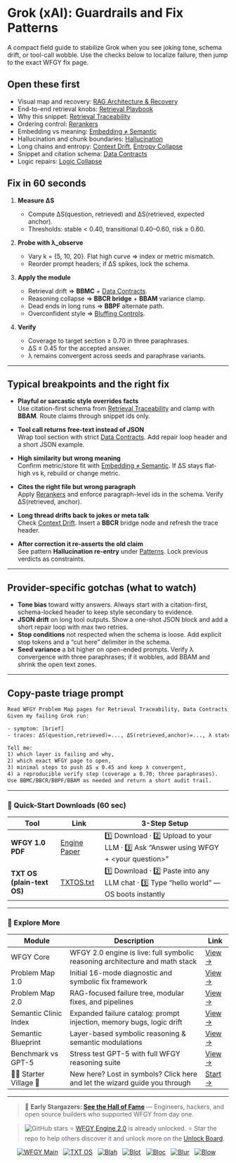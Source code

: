 # Grok (xAI): Guardrails and Fix Patterns

A compact field guide to stabilize Grok when you see joking tone, schema drift, or tool-call wobble. Use the checks below to localize failure, then jump to the exact WFGY fix page.

## Open these first
- Visual map and recovery: [RAG Architecture & Recovery](https://github.com/onestardao/WFGY/blob/main/ProblemMap/rag-architecture-and-recovery.md)
- End-to-end retrieval knobs: [Retrieval Playbook](https://github.com/onestardao/WFGY/blob/main/ProblemMap/retrieval-playbook.md)
- Why this snippet: [Retrieval Traceability](https://github.com/onestardao/WFGY/blob/main/ProblemMap/retrieval-traceability.md)
- Ordering control: [Rerankers](https://github.com/onestardao/WFGY/blob/main/ProblemMap/rerankers.md)
- Embedding vs meaning: [Embedding ≠ Semantic](https://github.com/onestardao/WFGY/blob/main/ProblemMap/embedding-vs-semantic.md)
- Hallucination and chunk boundaries: [Hallucination](https://github.com/onestardao/WFGY/blob/main/ProblemMap/hallucination.md)
- Long chains and entropy: [Context Drift](https://github.com/onestardao/WFGY/blob/main/ProblemMap/context-drift.md), [Entropy Collapse](https://github.com/onestardao/WFGY/blob/main/ProblemMap/entropy-collapse.md)
- Snippet and citation schema: [Data Contracts](https://github.com/onestardao/WFGY/blob/main/ProblemMap/data-contracts.md)
- Logic repairs: [Logic Collapse](https://github.com/onestardao/WFGY/blob/main/ProblemMap/logic-collapse.md)

## Fix in 60 seconds
1) **Measure ΔS**  
   - Compute ΔS(question, retrieved) and ΔS(retrieved, expected anchor).  
   - Thresholds: stable < 0.40, transitional 0.40–0.60, risk ≥ 0.60.

2) **Probe with λ_observe**  
   - Vary k = {5, 10, 20}. Flat high curve ⇒ index or metric mismatch.  
   - Reorder prompt headers; if ΔS spikes, lock the schema.

3) **Apply the module**  
   - Retrieval drift ⇒ **BBMC** + [Data Contracts](https://github.com/onestardao/WFGY/blob/main/ProblemMap/data-contracts.md).  
   - Reasoning collapse ⇒ **BBCR bridge** + **BBAM** variance clamp.  
   - Dead ends in long runs ⇒ **BBPF** alternate path.  
   - Overconfident style ⇒ [Bluffing Controls](https://github.com/onestardao/WFGY/blob/main/ProblemMap/bluffing.md).

4) **Verify**  
   - Coverage to target section ≥ 0.70 in three paraphrases.  
   - ΔS ≤ 0.45 for the accepted answer.  
   - λ remains convergent across seeds and paraphrase variants.

---

## Typical breakpoints and the right fix

- **Playful or sarcastic style overrides facts**  
  Use citation-first schema from [Retrieval Traceability](https://github.com/onestardao/WFGY/blob/main/ProblemMap/retrieval-traceability.md) and clamp with **BBAM**. Route claims through snippet ids only.

- **Tool call returns free-text instead of JSON**  
  Wrap tool section with strict [Data Contracts](https://github.com/onestardao/WFGY/blob/main/ProblemMap/data-contracts.md). Add repair loop header and a short JSON example.

- **High similarity but wrong meaning**  
  Confirm metric/store fit with [Embedding ≠ Semantic](https://github.com/onestardao/WFGY/blob/main/ProblemMap/embedding-vs-semantic.md). If ΔS stays flat-high vs k, rebuild or change metric.

- **Cites the right file but wrong paragraph**  
  Apply [Rerankers](https://github.com/onestardao/WFGY/blob/main/ProblemMap/rerankers.md) and enforce paragraph-level ids in the schema. Verify ΔS(retrieved, anchor).

- **Long thread drifts back to jokes or meta talk**  
  Check [Context Drift](https://github.com/onestardao/WFGY/blob/main/ProblemMap/context-drift.md). Insert a **BBCR** bridge node and refresh the trace header.

- **After correction it re-asserts the old claim**  
  See pattern **Hallucination re-entry** under [Patterns](https://github.com/onestardao/WFGY/blob/main/ProblemMap/patterns/pattern_hallucination_reentry.md). Lock previous verdicts as constraints.

---

## Provider-specific gotchas (what to watch)
- **Tone bias** toward witty answers. Always start with a citation-first, schema-locked header to keep style secondary to evidence.
- **JSON drift** on long tool outputs. Show a one-shot JSON block and add a short repair loop with max two retries.
- **Stop conditions** not respected when the schema is loose. Add explicit stop tokens and a “cut here” delimiter in the schema.
- **Seed variance** a bit higher on open-ended prompts. Verify λ convergence with three paraphrases; if it wobbles, add BBAM and shrink the open text zones.

---

## Copy-paste triage prompt

```txt
Read WFGY Problem Map pages for Retrieval Traceability, Data Contracts, Rerankers, and Embedding≠Semantic.
Given my failing Grok run:

- symptom: [brief]
- traces: ΔS(question,retrieved)=..., ΔS(retrieved,anchor)=..., λ states, seed notes

Tell me:
1) which layer is failing and why,
2) which exact WFGY page to open,
3) minimal steps to push ΔS ≤ 0.45 and keep λ convergent,
4) a reproducible verify step (coverage ≥ 0.70; three paraphrases).
Use BBMC/BBCR/BBPF/BBAM as needed and return a short audit trail.
````

---

### 🔗 Quick-Start Downloads (60 sec)

| Tool                       | Link                                                                                                                                       | 3-Step Setup                                                                             |
| -------------------------- | ------------------------------------------------------------------------------------------------------------------------------------------ | ---------------------------------------------------------------------------------------- |
| **WFGY 1.0 PDF**           | [Engine Paper](https://github.com/onestardao/WFGY/blob/main/I_am_not_lizardman/WFGY_All_Principles_Return_to_One_v1.0_PSBigBig_Public.pdf) | 1️⃣ Download · 2️⃣ Upload to your LLM · 3️⃣ Ask “Answer using WFGY + \<your question>”   |
| **TXT OS (plain-text OS)** | [TXTOS.txt](https://github.com/onestardao/WFGY/blob/main/OS/TXTOS.txt)                                                                     | 1️⃣ Download · 2️⃣ Paste into any LLM chat · 3️⃣ Type “hello world” — OS boots instantly |

---

### 🧭 Explore More

| Module                   | Description                                                                  | Link                                                                                               |
| ------------------------ | ---------------------------------------------------------------------------- | -------------------------------------------------------------------------------------------------- |
| WFGY Core                | WFGY 2.0 engine is live: full symbolic reasoning architecture and math stack | [View →](https://github.com/onestardao/WFGY/tree/main/core/README.md)                              |
| Problem Map 1.0          | Initial 16-mode diagnostic and symbolic fix framework                        | [View →](https://github.com/onestardao/WFGY/tree/main/ProblemMap/README.md)                        |
| Problem Map 2.0          | RAG-focused failure tree, modular fixes, and pipelines                       | [View →](https://github.com/onestardao/WFGY/blob/main/ProblemMap/rag-architecture-and-recovery.md) |
| Semantic Clinic Index    | Expanded failure catalog: prompt injection, memory bugs, logic drift         | [View →](https://github.com/onestardao/WFGY/blob/main/ProblemMap/SemanticClinicIndex.md)           |
| Semantic Blueprint       | Layer-based symbolic reasoning & semantic modulations                        | [View →](https://github.com/onestardao/WFGY/tree/main/SemanticBlueprint/README.md)                 |
| Benchmark vs GPT-5       | Stress test GPT-5 with full WFGY reasoning suite                             | [View →](https://github.com/onestardao/WFGY/tree/main/benchmarks/benchmark-vs-gpt5/README.md)      |
| 🧙‍♂️ Starter Village 🏡 | New here? Lost in symbols? Click here and let the wizard guide you through   | [Start →](https://github.com/onestardao/WFGY/blob/main/StarterVillage/README.md)                   |

---

> 👑 **Early Stargazers: [See the Hall of Fame](https://github.com/onestardao/WFGY/tree/main/stargazers)** —
> Engineers, hackers, and open source builders who supported WFGY from day one.

> <img src="https://img.shields.io/github/stars/onestardao/WFGY?style=social" alt="GitHub stars"> ⭐ [WFGY Engine 2.0](https://github.com/onestardao/WFGY/blob/main/core/README.md) is already unlocked. ⭐ Star the repo to help others discover it and unlock more on the [Unlock Board](https://github.com/onestardao/WFGY/blob/main/STAR_UNLOCKS.md).

<div align="center">

[![WFGY Main](https://img.shields.io/badge/WFGY-Main-red?style=flat-square)](https://github.com/onestardao/WFGY)
 
[![TXT OS](https://img.shields.io/badge/TXT%20OS-Reasoning%20OS-orange?style=flat-square)](https://github.com/onestardao/WFGY/tree/main/OS)
 
[![Blah](https://img.shields.io/badge/Blah-Semantic%20Embed-yellow?style=flat-square)](https://github.com/onestardao/WFGY/tree/main/OS/BlahBlahBlah)
 
[![Blot](https://img.shields.io/badge/Blot-Persona%20Core-green?style=flat-square)](https://github.com/onestardao/WFGY/tree/main/OS/BlotBlotBlot)
 
[![Bloc](https://img.shields.io/badge/Bloc-Reasoning%20Compiler-blue?style=flat-square)](https://github.com/onestardao/WFGY/tree/main/OS/BlocBlocBloc)
 
[![Blur](https://img.shields.io/badge/Blur-Text2Image%20Engine-navy?style=flat-square)](https://github.com/onestardao/WFGY/tree/main/OS/BlurBlurBlur)
 
[![Blow](https://img.shields.io/badge/Blow-Game%20Logic-purple?style=flat-square)](https://github.com/onestardao/WFGY/tree/main/OS/BlowBlowBlow)
 

</div>

